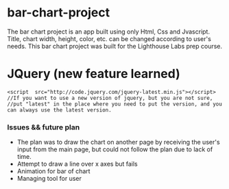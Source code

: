 # bar-chart-project
The bar chart project is an app built using only Html, Css and Jvascript. Title, chart width, height, color, etc. can be changed according to user's needs. This bar chart project was built for the Lighthouse Labs prep course.

# JQuery (new feature learned)
```
<script  src="http://code.jquery.com/jquery-latest.min.js"></script>
//If you want to use a new version of jquery, but you are not sure, 
//put "latest" in the place where you need to put the version, and you can always use the latest version.
```

### Issues && future plan

- The plan was to draw the chart on another page by receiving the user's input from the main page, but could not follow the plan due to lack of time.
- Attempt to draw a line over x axes but fails
- Animation for bar of chart
- Managing tool for user
